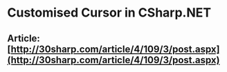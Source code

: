 # Customised Cursor in CSharp.NET

## Article: [http://30sharp.com/article/4/109/3/post.aspx](http://30sharp.com/article/4/109/3/post.aspx)
